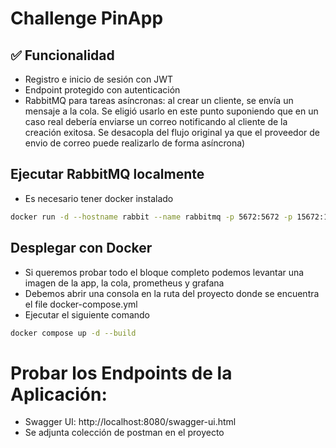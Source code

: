 # Challenge PinApp

## ✅ Funcionalidad
- Registro e inicio de sesión con JWT
- Endpoint protegido con autenticación
- RabbitMQ para tareas asíncronas: al crear un cliente, se envía un mensaje a la cola. Se eligió usarlo en este punto suponiendo 
que en un caso real debería enviarse un correo notificando al cliente de la creación exitosa. Se desacopla del flujo
original ya que el proveedor de envio de correo puede realizarlo de forma asíncrona)

## Ejecutar RabbitMQ localmente
- Es necesario tener docker instalado
```bash
docker run -d --hostname rabbit --name rabbitmq -p 5672:5672 -p 15672:15672 rabbitmq:3-management
```

## Desplegar con Docker
- Si queremos probar todo el bloque completo podemos levantar una imagen de la app, la cola, prometheus y grafana
- Debemos abrir una consola en la ruta del proyecto donde se encuentra el file docker-compose.yml
- Ejecutar el siguiente comando
```bash
docker compose up -d --build
```

# Probar los Endpoints de la Aplicación:

- Swagger UI: http://localhost:8080/swagger-ui.html 
- Se adjunta colección de postman en el proyecto



